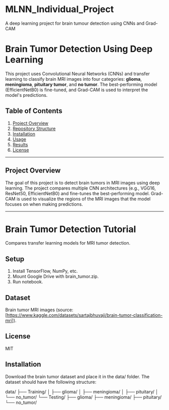 # MLNN_Individual_Project
A deep learning project for brain tumour detection using CNNs and Grad-CAM
# Brain Tumor Detection Using Deep Learning

This project uses Convolutional Neural Networks (CNNs) and transfer learning to classify brain MRI images into four categories: **glioma**, **meningioma**, **pituitary tumor**, and **no tumor**. The best-performing model (EfficientNetB0) is fine-tuned, and Grad-CAM is used to interpret the model's predictions.

## Table of Contents
1. [Project Overview](#project-overview)
2. [Repository Structure](#repository-structure)
3. [Installation](#installation)
4. [Usage](#usage)
5. [Results](#results)
6. [License](#license)

---

## Project Overview

The goal of this project is to detect brain tumors in MRI images using deep learning. The project compares multiple CNN architectures (e.g., VGG16, ResNet50, EfficientNetB0) and fine-tunes the best-performing model. Grad-CAM is used to visualize the regions of the MRI images that the model focuses on when making predictions.

---

# Brain Tumor Detection Tutorial
Compares transfer learning models for MRI tumor detection.
## Setup
1. Install TensorFlow, NumPy, etc.
2. Mount Google Drive with brain_tumor.zip.
3. Run notebook.
## Dataset
Brain tumor MRI images (source: [https://www.kaggle.com/datasets/sartajbhuvaji/brain-tumor-classification-mri]).
## License
MIT
## Installation

Download the brain tumor dataset and place it in the data/ folder.
The dataset should have the following structure:
   
data/
├── Training/
│   ├── glioma/
│   ├── meningioma/
│   ├── pituitary/
│   └── no_tumor/
└── Testing/
    ├── glioma/
    ├── meningioma/
    ├── pituitary/
    └── no_tumor/

